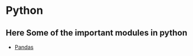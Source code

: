 # Python

## Here Some of the important modules in python 
-  [Pandas](https://github.com/kartheekgbl/Python/blob/main/Pandas.md)
